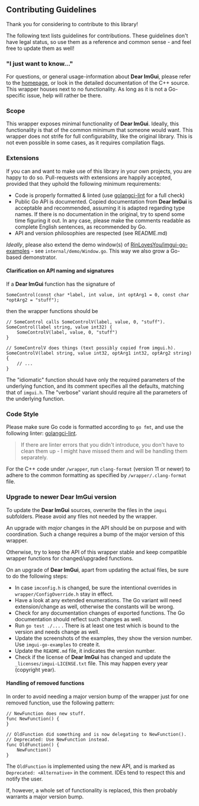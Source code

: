 ## Contributing Guidelines

Thank you for considering to contribute to this library!

The following text lists guidelines for contributions.
These guidelines don't have legal status, so use them as a reference and common sense - and feel free to update them as well!


### "I just want to know..."

For questions, or general usage-information about **Dear ImGui**, please refer to the [homepage](https://github.com/ocornut/imgui), or look in the detailed documentation of the C++ source.
This wrapper houses next to no functionality. As long as it is not a Go-specific issue, help will rather be there.

### Scope

This wrapper exposes minimal functionality of **Dear ImGui**. Ideally, this functionality is that of the common minimum that someone would want. This wrapper does not strife for full configurability, like the original library. This is not even possible in some cases, as it requires compilation flags.

### Extensions
If you can and want to make use of this library in your own projects, you are happy to do so. Pull-requests with extensions are happily accepted, provided that they uphold the following minimum requirements:
* Code is properly formatted & linted (use [golangci-lint](https://github.com/golangci/golangci-lint) for a full check)
* Public Go API is documented. Copied documentation from **Dear ImGui** is acceptable and recommended, assuming it is adapted regarding type names. If there is no documentation in the original, try to spend some time figuring it out. In any case, please make the comments readable as complete English sentences, as recommended by Go.
* API and version philosophies are respected (see README.md)

_Ideally_, please also extend the demo window(s) of [RinLovesYou/imgui-go-examples](https://github.com/RinLovesYou/imgui-go-examples) - see `internal/demo/Window.go`.
This way we also grow a Go-based demonstrator. 

#### Clarification on API naming and signatures

If a **Dear ImGui** function has the signature of

```
SomeControl(const char *label, int value, int optArg1 = 0, const char *optArg2 = "stuff");
```

then the wrapper functions should be

```
// SomeControl calls SomeControlV(label, value, 0, "stuff"). 
SomeControl(label string, value int32) {
    SomeControlV(label, value, 0, "stuff")
}

// SomeControlV does things (text possibly copied from imgui.h).
SomeControlV(label string, value int32, optArg1 int32, optArg2 string) {
    // ...
}
```

The "idiomatic" function should have only the required parameters of the underlying function, and its comment specifies all the defaults, matching that of `imgui.h`.
The "verbose" variant should require all the parameters of the underlying function.

### Code Style

Please make sure Go code is formatted according to `go fmt`, and use the following linter: [golangci-lint](https://github.com/golangci/golangci-lint).

> If there are linter errors that you didn't introduce, you don't have to clean them up - I might have missed them and will be handling them separately.

For the C++ code under `/wrapper`, run `clang-format` (version 11 or newer) to adhere to the common formatting as specified by `/wrapper/.clang-format` file. 

### Upgrade to newer Dear ImGui version

To update the **Dear ImGui** sources, overwrite the files in the `imgui` subfolders. Please avoid any files not needed by the wrapper.

An upgrade with _major_ changes in the API should be on purpose and with coordination. Such a change requires a bump of the major version of this wrapper.

Otherwise, try to keep the API of this wrapper stable and keep compatible wrapper functions for changed/upgraded functions.
  
On an upgrade of **Dear ImGui**, apart from updating the actual files, be sure to do the following steps:
* In case `imconfig.h` is changed, be sure the intentional overrides in `wrapper/ConfigOverride.h` stay in effect.
* Have a look at any extended enumerations. The Go variant will need extension/change as well, otherwise the constants will be wrong.
* Check for any documentation changes of exported functions. The Go documentation should reflect such changes as well.
* Run `go test ./...` . There is at least one test which is bound to the version and needs change as well.
* Update the screenshots of the examples, they show the version number. Use `imgui-go-examples` to create it.
* Update the `README.md` file, it indicates the version number.
* Check if the license of **Dear ImGui** has changed and update the `_licenses/imgui-LICENSE.txt` file. This may happen every year (copyright year).

#### Handling of removed functions

In order to avoid needing a major version bump of the wrapper just for one removed function, use the following pattern:

```
// NewFunction does new stuff.
func NewFunction() {
}

// OldFunction did something and is now delegating to NewFunction().
// Deprecated: Use NewFunction instead.  
func OldFunction() {
    NewFunction()
}
```

The `OldFunction` is implemented using the new API, and is marked as `Deprecated: <Alternative>` in the comment.
IDEs tend to respect this and notify the user.

If, however, a whole set of functionality is replaced, this then probably warrants a major version bump.
